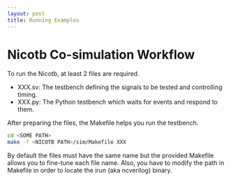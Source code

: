 ```yaml
---
layout: post
title: Running Examples
---
```


# Nicotb Co-simulation Workflow

To run the Nicotb, at least 2 files are required.

* XXX.sv: The testbench defining the signals to be tested and controlling timing.
* XXX.py: The Python testbench which waits for events and respond to them.

After preparing the files, the Makefile helps you run the testbench.

```bash
cd <SOME PATH>
make -f <NICOTB PATH>/sim/Makefile XXX
```

By default the files must have the same name
but the provided Makefile allows you to fine-tune each file name.
Also, you have to modify the path in Makefile
in order to locate the irun (aka ncverilog) binary.

